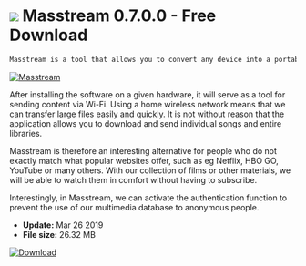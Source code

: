# ![](https://cdn.softexe.net/static/icon/d/masstream-8826.png) Masstream 0.7.0.0 - Free Download

```sh
Masstream is a tool that allows you to convert any device into a portable multimedia server with the streaming function, thanks to which we will be able to manage files freely, as well as download them and share them with selected users.
```
[![Masstream](https://gallery.dpcdn.pl/imgc/Tools/90411/g_-_420x350_1.5_-_x98b361f1-6c36-4dbb-a8df-0cbdfd540409.jpg)](https://softexe.net/win/multimedia/other/masstream:hhbf.html)

After installing the software on a given hardware, it will serve as a tool for sending content via Wi-Fi. Using a home wireless network means that we can transfer large files easily and quickly. It is not without reason that the application allows you to download and send individual songs and entire libraries.
 
 Masstream is therefore an interesting alternative for people who do not exactly match what popular websites offer, such as eg Netflix, HBO GO, YouTube or many others. With our collection of films or other materials, we will be able to watch them in comfort without having to subscribe.
 
 Interestingly, in Masstream, we can activate the authentication function to prevent the use of our multimedia database to anonymous people.


- **Update:** Mar 26 2019
- **File size:** 26.32 MB

[![Download](https://cdn.softexe.net/static/img/download.png)](https://softexe.net/win/multimedia/other/masstream:hhbf.html)

